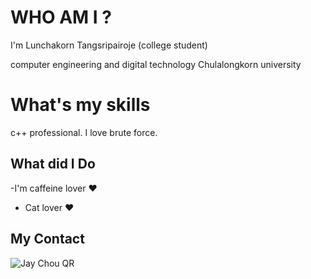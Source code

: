 # WHO AM I ?
I'm Lunchakorn Tangsripairoje (college student)

computer engineering and digital technology Chulalongkorn university

# What's my skills
c++ professional.
I love brute force.

## What did I Do
-I'm caffeine lover ❤️
- Cat lover ❤️

## My Contact 
![Jay Chou QR](https://github.com/user-attachments/assets/efa5347b-3c63-4d18-b408-58a5354c0c96)

